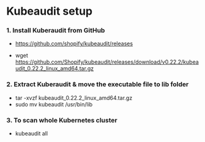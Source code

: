 # Kubeaudit setup

### 1. Install Kuberaudit from GitHub

- https://github.com/shopify/kubeaudit/releases

- wget https://github.com/Shopify/kubeaudit/releases/download/v0.22.2/kubeaudit_0.22.2_linux_amd64.tar.gz


### 2. Extract Kuberaudit & move the executable file to lib folder

- tar -xvzf kubeaudit_0.22.2_linux_amd64.tar.gz
- sudo mv kubeaudit /usr/bin/lib


### 3. To scan whole Kubernetes cluster

- kubeaudit all